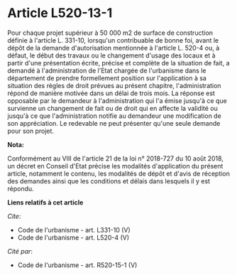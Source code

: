 # Article L520-13-1

Pour chaque projet supérieur à 50 000 m2 de surface de construction définie à l'article L. 331-10, lorsqu'un contribuable de
bonne foi, avant le dépôt de la demande d'autorisation mentionnée à l'article L. 520-4 ou, à défaut, le début des travaux ou
le changement d'usage des locaux et à partir d'une présentation écrite, précise et complète de la situation de fait, a
demandé à l'administration de l'Etat chargée de l'urbanisme dans le département de prendre formellement position sur
l'application à sa situation des règles de droit prévues au présent chapitre, l'administration répond de manière motivée dans
un délai de trois mois. La réponse est opposable par le demandeur à l'administration qui l'a émise jusqu'à ce que survienne
un changement de fait ou de droit qui en affecte la validité ou jusqu'à ce que l'administration notifie au demandeur une
modification de son appréciation. Le redevable ne peut présenter qu'une seule demande pour son projet.

**Nota:**

Conformément au VIII de l'article 21 de la loi n° 2018-727 du 10 août 2018, un décret en Conseil d'Etat précise les modalités
d'application du présent article, notamment le contenu, les modalités de dépôt et d'avis de réception des demandes ainsi que
les conditions et délais dans lesquels il y est répondu.

**Liens relatifs à cet article**

_Cite_:

  - Code de l'urbanisme - art. L331-10 (V)
  - Code de l'urbanisme - art. L520-4 (V)

_Cité par_:

  - Code de l'urbanisme - art. R520-15-1 (V)
